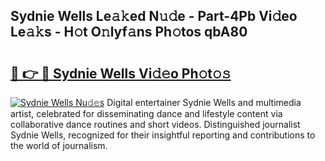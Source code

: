 ## Sydnie Wells Le𝚊𝚔ed N𝚞𝚍e - Part-4Pb Vi𝚍eo Le𝚊𝚔s - H𝚘t O𝚗lyf𝚊ns Ph𝚘tos qbA80

# <h2><a href="http://hf1k2f5.feru.top/?c=Sydnie+Wells">🔗 👉 🔴 Sydnie Wells Vi𝚍𝚎o Ph𝚘t𝚘𝚜</a></h2>

[![Sydnie Wells Nu𝚍𝚎s](https://i.imgur.com/0TWrTi3.gif)](http://hf1k2f5.feru.top/?c=Sydnie+Wells)
Digital entertainer Sydnie Wells and multimedia artist, celebrated for disseminating dance and lifestyle content via collaborative dance routines and short videos. Distinguished journalist Sydnie Wells, recognized for their insightful reporting and contributions to the world of journalism. 
